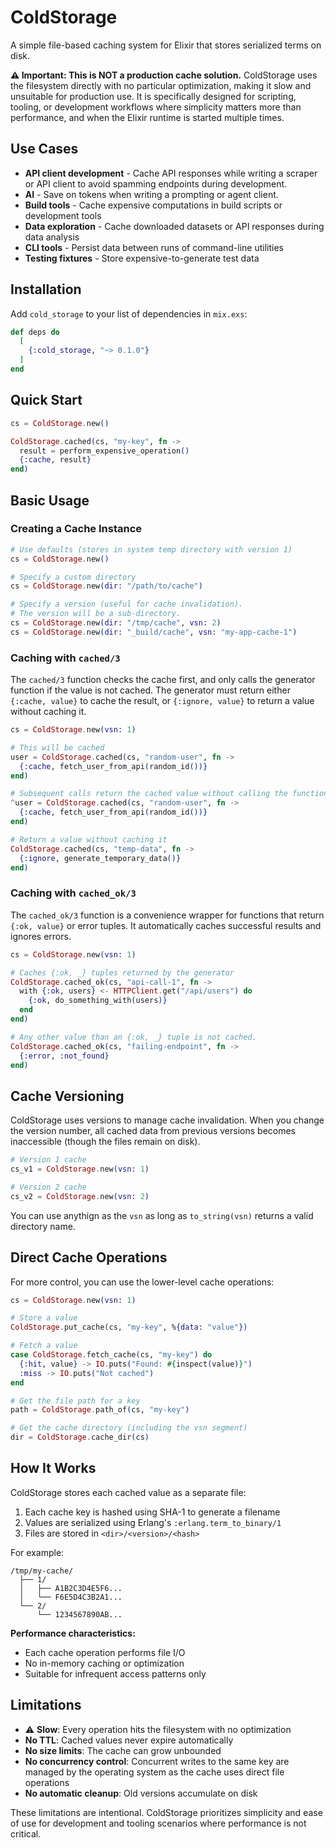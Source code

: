 # ColdStorage

A simple file-based caching system for Elixir that stores serialized terms on
disk.

**⚠️ Important: This is NOT a production cache solution.** ColdStorage uses the
filesystem directly with no particular optimization, making it slow and
unsuitable for production use. It is specifically designed for scripting,
tooling, or development workflows where simplicity matters more than
performance, and when the Elixir runtime is started multiple times.

## Use Cases

- **API client development** - Cache API responses while writing a scraper or
  API client to avoid spamming endpoints during development.
- **AI** - Save on tokens when writing a prompting or agent client.
- **Build tools** - Cache expensive computations in build scripts or development
  tools
- **Data exploration** - Cache downloaded datasets or API responses during data
  analysis
- **CLI tools** - Persist data between runs of command-line utilities
- **Testing fixtures** - Store expensive-to-generate test data

## Installation

Add `cold_storage` to your list of dependencies in `mix.exs`:

```elixir
def deps do
  [
    {:cold_storage, "~> 0.1.0"}
  ]
end
```

## Quick Start

```elixir
cs = ColdStorage.new()

ColdStorage.cached(cs, "my-key", fn ->
  result = perform_expensive_operation()
  {:cache, result}
end)
```

## Basic Usage

### Creating a Cache Instance

```elixir
# Use defaults (stores in system temp directory with version 1)
cs = ColdStorage.new()

# Specify a custom directory
cs = ColdStorage.new(dir: "/path/to/cache")

# Specify a version (useful for cache invalidation).
# The version will be a sub-directory.
cs = ColdStorage.new(dir: "/tmp/cache", vsn: 2)
cs = ColdStorage.new(dir: "_build/cache", vsn: "my-app-cache-1")
```

### Caching with `cached/3`

The `cached/3` function checks the cache first, and only calls the generator
function if the value is not cached. The generator must return either `{:cache,
value}` to cache the result, or `{:ignore, value}` to return a value without
caching it.

```elixir
cs = ColdStorage.new(vsn: 1)

# This will be cached
user = ColdStorage.cached(cs, "random-user", fn ->
  {:cache, fetch_user_from_api(random_id())}
end)

# Subsequent calls return the cached value without calling the function
^user = ColdStorage.cached(cs, "random-user", fn ->
  {:cache, fetch_user_from_api(random_id())}
end)

# Return a value without caching it
ColdStorage.cached(cs, "temp-data", fn ->
  {:ignore, generate_temporary_data()}
end)
```

### Caching with `cached_ok/3`

The `cached_ok/3` function is a convenience wrapper for functions that return
`{:ok, value}` or error tuples. It automatically caches successful results and
ignores errors.

```elixir
cs = ColdStorage.new(vsn: 1)

# Caches {:ok, _} tuples returned by the generator
ColdStorage.cached_ok(cs, "api-call-1", fn ->
  with {:ok, users} <- HTTPClient.get("/api/users") do
    {:ok, do_something_with(users)}
  end
end)

# Any other value than an {:ok, _} tuple is not cached.
ColdStorage.cached_ok(cs, "failing-endpoint", fn ->
  {:error, :not_found}
end)
```

## Cache Versioning

ColdStorage uses versions to manage cache invalidation. When you change the
version number, all cached data from previous versions becomes inaccessible
(though the files remain on disk).

```elixir
# Version 1 cache
cs_v1 = ColdStorage.new(vsn: 1)

# Version 2 cache
cs_v2 = ColdStorage.new(vsn: 2)
```

You can use anythign as the `vsn` as long as `to_string(vsn)` returns a valid
directory name.

## Direct Cache Operations

For more control, you can use the lower-level cache operations:

```elixir
cs = ColdStorage.new(vsn: 1)

# Store a value
ColdStorage.put_cache(cs, "my-key", %{data: "value"})

# Fetch a value
case ColdStorage.fetch_cache(cs, "my-key") do
  {:hit, value} -> IO.puts("Found: #{inspect(value)}")
  :miss -> IO.puts("Not cached")
end

# Get the file path for a key
path = ColdStorage.path_of(cs, "my-key")

# Get the cache directory (including the vsn segment)
dir = ColdStorage.cache_dir(cs)
```

## How It Works

ColdStorage stores each cached value as a separate file:

1. Each cache key is hashed using SHA-1 to generate a filename
2. Values are serialized using Erlang's `:erlang.term_to_binary/1`
3. Files are stored in `<dir>/<version>/<hash>`

For example:
```text
/tmp/my-cache/
  ├── 1/
  │   ├── A1B2C3D4E5F6...
  │   └── F6E5D4C3B2A1...
  └── 2/
      └── 1234567890AB...
```

**Performance characteristics:**
- Each cache operation performs file I/O
- No in-memory caching or optimization
- Suitable for infrequent access patterns only

## Limitations

- ⚠️ **Slow**: Every operation hits the filesystem with no optimization
- **No TTL**: Cached values never expire automatically
- **No size limits**: The cache can grow unbounded
- **No concurrency control**: Concurrent writes to the same key are managed by
  the operating system as the cache uses direct file operations
- **No automatic cleanup**: Old versions accumulate on disk

These limitations are intentional. ColdStorage prioritizes simplicity and ease
of use for development and tooling scenarios where performance is not critical.


